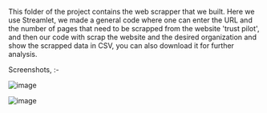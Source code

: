 
This folder of the project contains the web scrapper that we built. 
Here we use Streamlet, we made a general code where one can enter the URL and the number of pages that need to be scrapped from the website 'trust pilot', and then our code with scrap the website and the desired organization and show the scrapped data in CSV, you can also download it for further analysis. 

Screenshots, :- 

![image](https://github.com/shubhamsaini20/NLP_Project2/assets/94964464/dca7ca74-da97-4f1d-a13f-2f3cb85c7db1)



![image](https://github.com/shubhamsaini20/NLP_Project2/assets/94964464/c8f32e79-80de-43d7-9f84-abdc99864856)

